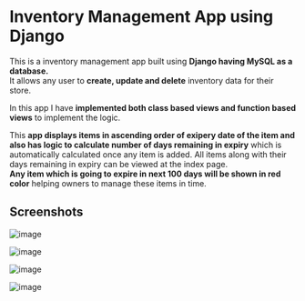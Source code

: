 # Inventory Management App using Django

This is a inventory management app built using **Django having MySQL as a database.**    
It allows any user to **create, update and delete** inventory data for their store.
    
In this app I have **implemented both class based views and function based views** to implement the logic.    
    
This **app displays items in ascending order of exipery date of the item and also has logic to calculate number of days remaining in expiry** which is automatically calculated once any item is added. All items along with their days remaining in expiry can be viewed at the index page.     
**Any item which is going to expire in next 100 days will be shown in red color** helping owners to manage these items in time.      


## Screenshots

![image](https://user-images.githubusercontent.com/40590709/229984570-104e2d8b-ba0e-493a-bea3-c793149a35a6.png)    

![image](https://user-images.githubusercontent.com/40590709/229984693-df0da84a-3fe3-4f08-af6b-ea37da9a6a78.png)  

![image](https://user-images.githubusercontent.com/40590709/229984835-d888956f-a8e5-4cd1-b261-d83ac4384c13.png)    

![image](https://user-images.githubusercontent.com/40590709/229984902-5f25e7c5-5e27-415b-97bf-a765fb76e4e3.png)




